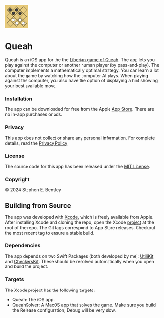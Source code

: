  <img src="docs/app-icon.png" alt="icon" width="75" height="75">

# Queah

Queah is an iOS app for the the [Liberian game of Queah](https://en.wikipedia.org/wiki/Liberian_Queah). The app lets you play against the computer or another human player (by pass-and-play). The computer implements a mathematically optimal strategy. You can learn a lot about the game by watching how the computer AI plays. When playing against the computer, you also have the option of displaying a hint showing your best available move.

### Installation

The app can be downloaded for free from the Apple [App Store](https://apps.apple.com/us/app/id6450433350/). There are no in-app purchases or ads.

### Privacy

This app does not collect or share any personal information. For complete details, read the [Privacy Policy](https://stephenbensley.github.io/Queah/privacy.html)

### License

The source code for this app has been released under the [MIT License](LICENSE).

### Copyright

© 2024 Stephen E. Bensley

## Building from Source

The app was developed with [Xcode](https://developer.apple.com/xcode/), which is freely available from Apple. After installing Xcode and cloning the repo, open the Xcode [project](Queah.xcodeproj) at the root of the repo. The Git tags correspond to App Store releases. Checkout the most recent tag to ensure a stable build.

### Dependencies

The app depends on two Swift Packages (both developed by me): [UtiliKit](https://github.com/stephenbensley/UtiliKit) and [CheckersKit](https://github.com/stephenbensley/CheckersKit). These should be resolved automatically when you open and build the project.

### Targets

The Xcode project has the following targets:

- Queah: The iOS app.
- QueahSolver: A MacOS app that solves the game. Make sure you build the Release configuration; Debug will be very slow.
